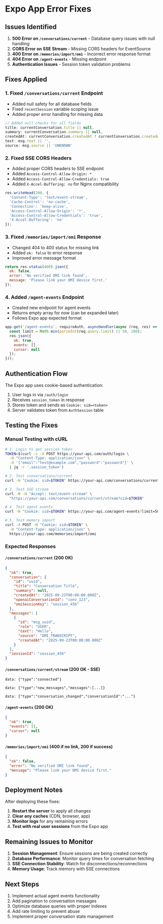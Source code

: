 # Expo App Error Fixes

## Issues Identified

1. **500 Error on `/conversations/current`** - Database query issues with null handling
2. **CORS Error on SSE Stream** - Missing CORS headers for EventSource
3. **400 Error on `/memories/import/omi`** - Incorrect error response format
4. **404 Error on `/agent-events`** - Missing endpoint
5. **Authentication Issues** - Session token validation problems

## Fixes Applied

### 1. Fixed `/conversations/current` Endpoint
- Added null safety for all database fields
- Fixed `recentSession` variable scoping issue
- Added proper error handling for missing data

```javascript
// Added null checks for all fields
title: currentConversation.title || null,
summary: currentConversation.summary || null,
createdAt: currentConversation.createdAt ? currentConversation.createdAt.toISOString() : null,
text: msg.text || '',
source: msg.source || 'UNKNOWN'
```

### 2. Fixed SSE CORS Headers
- Added proper CORS headers to SSE endpoint
- Added `Access-Control-Allow-Origin: *`
- Added `Access-Control-Allow-Credentials: true`
- Added `X-Accel-Buffering: no` for Nginx compatibility

```javascript
res.writeHead(200, {
  'Content-Type': 'text/event-stream',
  'Cache-Control': 'no-cache',
  'Connection': 'keep-alive',
  'Access-Control-Allow-Origin': '*',
  'Access-Control-Allow-Credentials': 'true',
  'X-Accel-Buffering': 'no'
});
```

### 3. Fixed `/memories/import/omi` Response
- Changed 404 to 400 status for missing link
- Added `ok: false` to error response
- Improved error message format

```javascript
return res.status(400).json({ 
  ok: false,
  error: 'No verified OMI link found',
  message: 'Please link your OMI device first.' 
});
```

### 4. Added `/agent-events` Endpoint
- Created new endpoint for agent events
- Returns empty array for now (can be expanded later)
- Follows Expo app expected format

```javascript
app.get('/agent-events', requireAuth, asyncHandler(async (req, res) => {
  const limit = Math.min(parseInt(req.query.limit) || 50, 100);
  res.json({
    ok: true,
    events: [],
    cursor: null
  });
}));
```

## Authentication Flow

The Expo app uses cookie-based authentication:
1. User logs in via `/auth/login`
2. Receives `session_token` in response
3. Stores token and sends as `Cookie: sid=<token>`
4. Server validates token from `AuthSession` table

## Testing the Fixes

### Manual Testing with cURL

```bash
# 1. Login to get session token
TOKEN=$(curl -s -X POST https://your-api.com/auth/login \
  -H "Content-Type: application/json" \
  -d '{"email":"test@example.com","password":"password"}' \
  | jq -r '.session_token')

# 2. Test conversations/current
curl -H "Cookie: sid=$TOKEN" https://your-api.com/conversations/current

# 3. Test SSE stream
curl -N -H "Accept: text/event-stream" \
  "https://your-api.com/conversations/current/stream?sid=$TOKEN"

# 4. Test agent events
curl -H "Cookie: sid=$TOKEN" https://your-api.com/agent-events?limit=50

# 5. Test memory import
curl -X POST -H "Cookie: sid=$TOKEN" \
  -H "Content-Type: application/json" \
  https://your-api.com/memories/import/omi
```

### Expected Responses

#### `/conversations/current` (200 OK)
```json
{
  "ok": true,
  "conversation": {
    "id": "uuid",
    "title": "Conversation Title",
    "summary": null,
    "createdAt": "2025-09-23T00:00:00.000Z",
    "openaiConversationId": "conv_123",
    "omiSessionKey": "session_456"
  },
  "messages": [
    {
      "id": "msg_uuid",
      "role": "USER",
      "text": "Hello",
      "source": "OMI_TRANSCRIPT",
      "createdAt": "2025-09-23T00:00:00.000Z"
    }
  ],
  "sessionId": "session_456"
}
```

#### `/conversations/current/stream` (200 OK - SSE)
```
data: {"type":"connected"}

data: {"type":"new_messages","messages":[...]}

data: {"type":"conversation_changed","conversationId":"..."}
```

#### `/agent-events` (200 OK)
```json
{
  "ok": true,
  "events": [],
  "cursor": null
}
```

#### `/memories/import/omi` (400 if no link, 200 if success)
```json
{
  "ok": false,
  "error": "No verified OMI link found",
  "message": "Please link your OMI device first."
}
```

## Deployment Notes

After deploying these fixes:

1. **Restart the server** to apply all changes
2. **Clear any caches** (CDN, browser, app)
3. **Monitor logs** for any remaining errors
4. **Test with real user sessions** from the Expo app

## Remaining Issues to Monitor

1. **Session Management**: Ensure sessions are being created correctly
2. **Database Performance**: Monitor query times for conversation fetching
3. **SSE Connection Stability**: Watch for disconnections/reconnections
4. **Memory Usage**: Track memory with SSE connections

## Next Steps

1. Implement actual agent events functionality
2. Add pagination to conversation messages
3. Optimize database queries with proper indexes
4. Add rate limiting to prevent abuse
5. Implement proper conversation state management